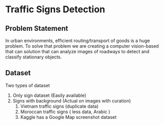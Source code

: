 # Traffic Signs Detection

## Problem Statement
In urban environments, efficient routing/transport of goods is a huge problem. To solve that problem we are creating a computer vision-based that can solution that can analyze images of roadways to detect and classify stationary objects.

## Dataset
Two types of dataset
1. Only sign dataset (Easily available)
2. Signs with background (Actual on images with curation)
    1. Vietnam traffic signs (duplicate data)
    2. Moroccan traffic signs ( less data, Arabic )
    3. Kaggle has a Google Map screenshot dataset
